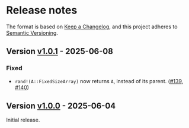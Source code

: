 # Release notes

The format is based on [Keep a Changelog](https://keepachangelog.com/en/1.0.0/), and this project adheres to [Semantic Versioning](https://semver.org/spec/v2.0.0.html).

## Version [v1.0.1](https://github.com/JuliaArrays/FixedSizeArrays.jl/releases/tag/v1.0.1) - 2025-06-08

### Fixed

* `rand!(A::FixedSizeArray)` now returns `A`, instead of its parent. ([#139](https://github.com/JuliaArrays/FixedSizeArrays.jl/issues/139), [#140](https://github.com/JuliaArrays/FixedSizeArrays.jl/pull/140))

## Version [v1.0.0](https://github.com/JuliaArrays/FixedSizeArrays.jl/releases/tag/v1.0.0) - 2025-06-04

Initial release.
